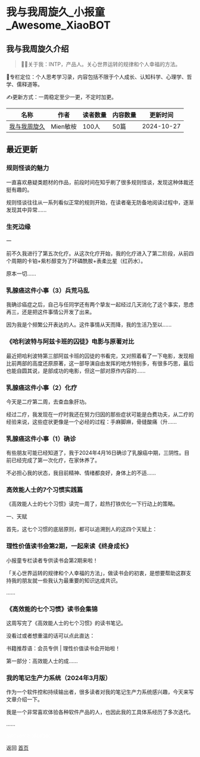# 我与我周旋久_小报童_Awesome_XiaoBOT

## 我与我周旋久介绍
> 👩‍💻关于我：INTP，产品人。关心世界运转的规律和个人幸福的方法。    
    
📒专栏定位：个人思考学习录，内容包括不限于个人成长、认知科学、心理学、哲学、儒释道等。    
    
✍️更新方式：一周稳定至少一更，不定时加更。  
  


|名称|作者|读者数量|内容数量|更新时间|
|---|---|---|---|---|
|[我与我周旋久](https://xiaobot.net/p/zhouxuan2023?refer=9c3f1c95-a052-465a-9902-f6d75080262a)|Mien敏桉|100人|50篇|2024-10-27|

## 最近更新
### 规则怪谈的魅力

一直喜欢悬疑类题材的作品，前段时间在知乎刷了很多规则怪谈，发现这种体裁还挺有趣的。

规则怪谈往往从一系列看似正常的规则开始，在读者毫无防备地阅读过程中，逐渐发现其中异常......

### 生死边缘

一

前不久我进行了第五次化疗。从这次化疗开始，我的化疗进入了第二阶段，从前四个周期的卡铂+紫杉醇变为了环磷酰胺+表柔比星（红药水）。

原本一切......

### 乳腺癌这件小事（3）兵荒马乱

我确诊癌症之后，自己与任同学还有两个挚友一起经过几天消化了这个事实，思虑再三，还是把这件事情公开发了出来。

因为我是个频繁公开表达的人。这件事情从天而降，我的生活乃至以......

### 《哈利波特与阿兹卡班的囚徒》电影与原著对比

最近把哈利波特第三部阿兹卡班的囚徒的书看完，又对照着看了一下电影，发现相比前两部的高度还原原著，这一部导演自由发挥的地方特别多，有很多巧思，最后也能自圆其说，是部成功的电影，但这一部对原作内容的......

### 乳腺癌这件小事（2）化疗

今天是二疗第二周，去查血象肝功。

经过二疗，我发现在一疗时我还在努力归因的那些症状可能是白费功夫，从二疗的经验来说，这些症状更像是一个必经的过程：手麻脚麻，骨缝酸痛（升......

### 乳腺癌这件小事（1）确诊

有些朋友可能已经知道了，我于2024年4月16日确诊了乳腺癌中期，三阴性。目前已经完成了第一次化疗，在家休养了。

不必担心我的状态，我目前精神、情绪都良好，身体上的不适......

### 高效能人士的7个习惯实践篇

《高效能人士的七个习惯》读完一周了，趁热打铁优化一下行动上的策略。

一、天赋

首先，这七个习惯的底层原则，都可以追溯到人的这四个天赋上：

### 理性价值读书会第2期，一起来读《终身成长》

小报童专栏读者专供读书会第2期来啦！

「关心世界运转的规律和个人幸福的方法」，做读书会的初衷，是想要帮助这群支持我的朋友就一些我认为最重要的知识达成共识。

......

### 《高效能的七个习惯》读书会集锦

这周写完了《高效能人士的七个习惯》的读书笔记。

没看过或者想重温的话可以点此直达：

书籍推荐语：会员专供 | 理性价值读书会开始啦！

第一部分：高效能人士的成......

### 我的笔记生产力系统（2024年3月版）

作为一个软件控和持续输出者，很多读者对我的笔记生产力系统感兴趣，今天来写文章介绍一下。

我是一个非常喜欢体验各种软件产品的人，也因此我的工具体系经历了多次迭代。

......


<a href="https://github.com/Reno9527/awesome-xiaobot" style="color: white; text-decoration: none;">awesome-xiaobot</a>

返回 [首页](../README.md)
